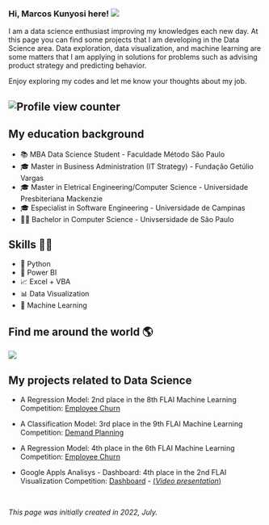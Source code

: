 ### Hi, Marcos Kunyosi here!   <a href="https://www.linkedin.com/in/mkunyosi/" target="_blank"><img src="https://img.shields.io/badge/-LinkedIn-%230077B5?style=flat&logo=linkedin&logoColor=white" target="_blank"></a>

I am a data science enthusiast improving my knowledges each new day. At this page you can find some projects that I am developing in the Data Science area. Data exploration, data visualization, and machine learning are some matters that I am applying in solutions for problems such as advising product strategy and predicting behavior.

Enjoy exploring my codes and let me know your thoughts about my job.

## ![Profile view counter ](https://komarev.com/ghpvc/?username=mkunyosi&color=blue&style=for-the-badge)
 


## My education background

* 📚 MBA Data Science Student - Faculdade Método São Paulo
* 🎓 Master in Business Administration (IT Strategy) - Fundação Getúlio Vargas
* 🎓 Master in Eletrical Engineering/Computer Science - Universidade Presbiteriana Mackenzie
* 🎓 Especialist in Software Engineering - Universidade de Campinas 
* 👩‍🎓 Bachelor in Computer Science - Univsersidade de São Paulo

## Skills 👩‍💻

* 🐍 Python
* 🧮 Power BI
* 📈 Excel + VBA
* 📊 Data Visualization
* 🔮 Machine Learning

## Find me around the world :earth_americas:

 <a href="https://www.linkedin.com/in/mkunyosi/"><img src="https://img.shields.io/badge/linkedin-%230077B5.svg?&style=for-the-badge&logo=linkedin&logoColor=white" /><a/>



## **My projects related to Data Science**

* A Regression Model: 2nd place in the 8th FLAI Machine Learning Competition: [Employee Churn](https://github.com/mkunyosi/FLAI/tree/learning/DDS8)
* A Classification Model: 3rd place in the 9th FLAI Machine Learning Competition: [Demand Planning](https://github.com/mkunyosi/FLAI/tree/learning/DDS9)
* A Regression Model: 4th place in the 6th FLAI Machine Learning Competition: [Employee Churn](https://github.com/mkunyosi/FLAI/tree/learning/DDS6)

* Google Appls Analisys - Dashboard: 4th place in the 2nd FLAI Visualization Competition: [Dashboard](https://bit.ly/3yGXynV) - [\(*Video presentation*\)](https://bit.ly/3bMBaCl)
 
 <br/>

*This page was initially created in 2022, July.*

  
<!--
![Kunyosi's github stats](https://github-readme-stats.vercel.app/api?username=mkunyosi&show_icons=true&theme=radical&hide_rank=false)


**mkunyosi/mkunyosi** is a ✨ _special_ ✨ repository because its `README.md` (this file) appears on your GitHub profile.

Here are some ideas to get you started:

- 🔭 I’m currently working on ...
- 🌱 I’m currently learning ...
- 👯 I’m looking to collaborate on ...
- 🤔 I’m looking for help with ...
- 💬 Ask me about ...
- 📫 How to reach me: ...
- 😄 Pronouns: ...
- ⚡ Fun fact: ...
-->
